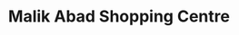 ---
title: "Malik Abad Shopping Centre"
url: /rwlpnddy/malik-abad-shopping-centre/
shop: Supermarkt
---